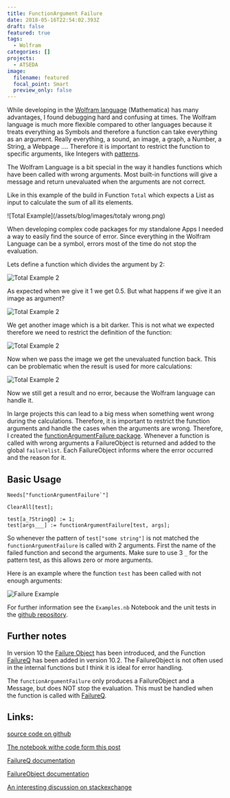 ```yaml
---
title: FunctionArgument Failure
date: 2018-05-16T22:54:02.393Z
draft: false
featured: true
tags:
  - Wolfram
categories: []
projects:
  - ATSEDA
image:
  filename: featured
  focal_point: Smart
  preview_only: false
---
```


While developing in the [Wolfram language](https://www.wolfram.com/language/) (Mathematica) has many advantages, I found debugging hard and confusing at times. The Wolfram language is much more flexible compared to other languages because it treats everything as Symbols and therefore a function can take everything as an argument. Really everything, a sound, an image, a graph, a Number, a String, a Webpage ....
Therefore it is important to restrict the function to specific arguments, like Integers with [patterns](https://www.wolfram.com/language/elementary-introduction/2nd-ed/40-defining-your-own-functions.html).

The Wolfram Language is a bit special in the way it handles functions which have been called with wrong arguments. Most built-in functions will give a message and return unevaluated when the arguments are not correct.

Like in this example of the build in Function `Total` which expects a List as input to calculate the sum of all its elements.

![Total Example](/assets/blog/images/totaly wrong.png)

When developing complex code packages for my standalone Apps I needed a way to easily find the source of error. Since everything in the Wolfram Language can be a symbol, errors most of the time do not stop the evaluation.

Lets define a function which divides the argument by 2:

![Total Example 2](/media/blog/devidedBy2_1.png)

As expected when we give it 1 we get 0.5. But what happens if we give it an image as argument?

![Total Example 2](/media/blog/devidedBy2_img.png)

We get another image which is a bit darker. This is not what we expected therefore we need to restrict the definition of the function:

![Total Example 2](/media/blog/devidedBy2_2.png)

Now when we pass the image we get the unevaluated function back. This can be problematic when the result is used for more calculations:

![Total Example 2](/media/blog/devidedBy3.png)

Now we still get a result and no error, because the Wolfram language can handle it.

In large projects this can lead to a big mess when something went wrong during the calculations. Therefore, it is important to restrict the function arguments and handle the cases when the arguments are wrong.
Therefore, I created the [functionArgumentFailure package](https://github.com/tgoelles/functionArgumentFailure). Whenever a function is called with wrong arguments a FailureObject is returned and added to the global `failurelist`.  Each FailureObject informs where the error occurred and the reason for it.


## Basic Usage


	Needs["functionArgumentFailure`"]

	ClearAll[test];

	test[a_?StringQ] := 1;
	test[args___] := functionArgumentFailure[test, args];


So whenever the pattern of `test["some string"]` is not matched the `functionArgumentFailure` is called with 2 arguments. First the name of the failed function and second the arguments.
Make sure to use 3 `_` for the pattern test, as this allows zero or more arguments.

Here is an example where the function `test` has been called with not enough arguments:

![Failure Example](/media/blog/failure.png)

For further information see the `Examples.nb` Notebook and the unit tests in the [github repository](https://github.com/tgoelles/functionArgumentFailure).

## Further notes

In version 10 the [Failure Object](http://reference.wolfram.com/language/ref/FailureQ.html) has been introduced, and the Function [FailureQ](http://reference.wolfram.com/language/ref/FailureQ.html) has been added in version 10.2.
The FailureObject is not often used in the internal functions but I think it is ideal for error handling.

 The `functionArgumentFailure` only produces a FailureObject and a Message, but does NOT stop the evaluation.
 This must be handled when the function is called with [FailureQ](http://reference.wolfram.com/language/ref/FailureQ.html).

## Links:

[source code on github](https://github.com/tgoelles/functionArgumentFailure)

[The notebook withe code form this post](/assets/cdf/functionArgumentFailure_Post.nb)


[FailureQ documentation](http://reference.wolfram.com/language/ref/FailureQ.html)

[FailureObject documentation](http://reference.wolfram.com/language/ref/Failure.html)

[An interesting discussion on stackexchange](https://mathematica.stackexchange.com/questions/29321/what-are-the-best-practices-most-common-idiomatic-ways-to-report-errors-in-m#6563886)